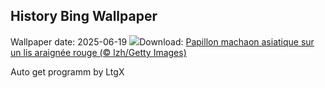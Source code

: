 ## History Bing Wallpaper
Wallpaper date: 2025-06-19
![](https://www.bing.com/th?id=OHR.AsianSwallowtail_FR-CA9631764778_UHD.jpg&w=1000)Download: [Papillon machaon asiatique sur un lis araignée rouge (© lzh/Getty Images)](https://www.bing.com/th?id=OHR.AsianSwallowtail_FR-CA9631764778_UHD.jpg)

Auto get programm by LtgX
